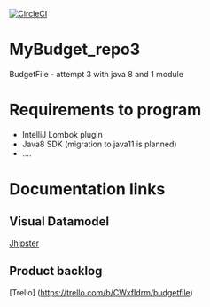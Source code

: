 [![CircleCI](https://circleci.com/gh/AnnelyseBe/MyBudget_repo3.svg?style=svg)](https://circleci.com/gh/AnnelyseBe/MyBudget_repo3)

# MyBudget_repo3
BudgetFile - attempt 3 with java 8 and 1 module

# Requirements to program
* IntelliJ Lombok plugin
* Java8 SDK (migration to java11 is planned)
* ....



# Documentation links
## Visual Datamodel
[Jhipster](https://start.jhipster.tech/jdl-studio/#!/view/63311fb0-1759-4c63-8335-8e8d95b74c04)

## Product backlog
[Trello] (https://trello.com/b/CWxfIdrm/budgetfile)

